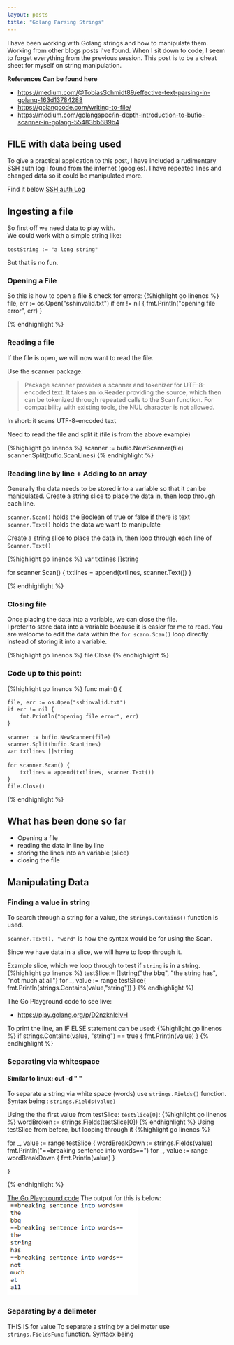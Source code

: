 ```yaml
---
layout: posts
title: "Golang Parsing Strings"
---
```


I have been working with Golang strings and how to manipulate them. Working from other blogs posts I've found. When I sit down to code, I seem to forget everything from the previous session. This post is to be a cheat sheet for myself on string manipulation.

**References Can be found here**
* https://medium.com/@TobiasSchmidt89/effective-text-parsing-in-golang-163d13784288
* https://golangcode.com/writing-to-file/
* https://medium.com/golangspec/in-depth-introduction-to-bufio-scanner-in-golang-55483bb689b4


## FILE with data being used
To give a practical application to this post, I have included a rudimentary SSH auth log I found from the internet (googles). I have repeated lines and changed data so it could be manipulated more.

Find it below
[SSH auth Log](/images/sshinvalid.txt)

## Ingesting a file
So first off we need data to play with.  
We could work with a simple string like:

`testString := "a long string"`

But that is no fun.
### Opening a File
So this is how to open a file & check for errors:
{%highlight go linenos %}
file, err := os.Open("sshinvalid.txt")
if err != nil {
	fmt.Println("opening file error", err)
}

{% endhighlight %}


### Reading a file
If the file is open, we will now want to read the file.

Use the scanner package:
> Package scanner provides a scanner and tokenizer for UTF-8-encoded text. It takes an io.Reader providing the source, which then can be tokenized through repeated calls to the Scan function. For compatibility with existing tools, the NUL character is not allowed.

In short: it scans UTF-8-encoded text

Need to read the file and split it (file is from the above example)

{%highlight go linenos %}
scanner := bufio.NewScanner(file)
scanner.Split(bufio.ScanLines)
{% endhighlight %}


### Reading line by line + Adding to an array
Generally the data needs to be stored into a variable so that it can be manipulated.
Create a string slice to place the data in, then loop through each line.

`scanner.Scan()` holds the Boolean of true or false if there is text
`scanner.Text()` holds the data we want to manipulate

Create a string slice to place the data in, then loop through each line of `Scanner.Text()` 

{%highlight go linenos %}
var txtlines []string

for scanner.Scan() {
	txtlines = append(txtlines, scanner.Text())
}

{% endhighlight %}


### Closing file
Once placing the data into a variable, we can close the file.  
I prefer to store data into a variable because it is easier for me to read. You are welcome to edit the data within the `for scann.Scan()` loop directly instead of storing it into a variable.


{%highlight go linenos %}
file.Close
{% endhighlight %}


### Code up to this point:
{%highlight go linenos %}
func main() {

	file, err := os.Open("sshinvalid.txt")
	if err != nil {
		fmt.Println("opening file error", err)
	}

	scanner := bufio.NewScanner(file)
	scanner.Split(bufio.ScanLines)
	var txtlines []string

	for scanner.Scan() {
		txtlines = append(txtlines, scanner.Text())
	}
	file.Close()
{% endhighlight %}


## What has been done so far  
* Opening a file
* reading the data in line by line
* storing the lines into an variable (slice)
* closing the file



## Manipulating Data

### Finding a value in string
To search through a string for a value, the `strings.Contains()` function is used.

`scanner.Text(), "word"` is how the syntax would be for using the Scan.

Since we have data in a slice, we will have to loop through it.

Example slice, which we loop through to test if `string` is in a string.
{%highlight go linenos %}
	testSlice:= []string{"the bbq", "the string has", "not much at all"}
	for _, value := range testSlice{
	fmt.Println(strings.Contains(value,"string"))
	}
{% endhighlight %}
 
 The Go Playground code to see live:  
* https://play.golang.org/p/D2nzknlclvH

To print the line, an IF ELSE statement can be used:
{%highlight go linenos %}
if strings.Contains(value, "string") == true {
			fmt.Println(value)
		}
{% endhighlight %}

### Separating via whitespace
#### Similar to linux: cut -d " " 

To separate a string via white space (words) use `strings.Fields()` function.
Syntax being : `strings.Fields(value)`

Using the the first value from testSlice: `testSlice[0]`:
{%highlight go linenos %}
wordBroken := strings.Fields(testSlice[0])
{% endhighlight %}
Using testSlice from before, but looping through it
{%highlight go linenos %}

for _, value := range testSlice  {
		wordBreakDown := strings.Fields(value)
		fmt.Println("==breaking sentence into words==")
		for _, value := range wordBreakDown {
			fmt.Println(value)
		}

	}
{% endhighlight %}

[The Go Playground code](https://play.golang.org/p/wyVKZg4A9g4)
The output for this is below:  
![](/images/GolangString/image_1.png)


### Separating by a delimeter


THIS IS for value
To separate a string by a delimeter use `strings.FieldsFunc` function.
Syntacx being



 


























